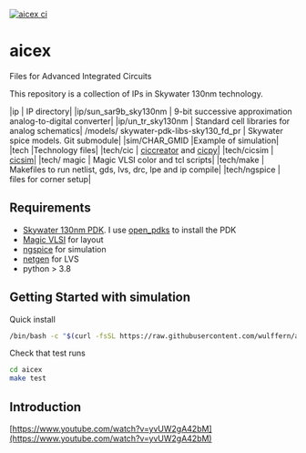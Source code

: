 
[![aicex ci](https://github.com/wulffern/aicex/actions/workflows/tests.yaml/badge.svg)](https://github.com/wulffern/aicex/actions/workflows/tests.yaml)

# aicex
Files for Advanced Integrated Circuits

This repository is a collection of IPs in Skywater 130nm technology. 


|ip                                     | IP directory|
|ip/sun_sar9b_sky130nm                  | 9-bit successive approximation analog-to-digital converter|
|ip/un_tr_sky130nm                     | Standard cell libraries for analog schematics|
/models/ skywater-pdk-libs-sky130_fd_pr      | Skywater spice models. Git submodule|
|sim/CHAR_GMID                           |Example of simulation|
|tech                                    |Technology files|
|tech/cic                                 |   [ciccreator](https://github.com/wulffern/ciccreator) and [cicpy](https://github.com/wulffern/cicpy)|
|tech/cicsim                              |    [cicsim](https://github.com/wulffern/cicsim)|
|tech/ magic                               |  Magic VLSI color and tcl scripts|
|tech/make                                |  Makefiles to run netlist, gds, lvs, drc, lpe and ip compile| 
|tech/ngspice                             |  files for corner setup| 


## Requirements

- [Skywater 130nm PDK](https://github.com/google/skywater-pdk). I use [open_pdks](https://github.com/RTimothyEdwards/open_pdks) to install the PDK
- [Magic VLSI](https://github.com/RTimothyEdwards/magic) for layout
- [ngspice](https://git.code.sf.net/p/ngspice/ngspice) for simulation 
- [netgen](https://github.com/RTimothyEdwards/netgen.git) for LVS
- python > 3.8
    
## Getting Started with simulation

Quick install 

``` sh
/bin/bash -c "$(curl -fsSL https://raw.githubusercontent.com/wulffern/aicex/main/install.sh)"
```
    
Check that test runs

``` sh
cd aicex
make test
```

## Introduction

[https://www.youtube.com/watch?v=yvUW2gA42bM](https://www.youtube.com/watch?v=yvUW2gA42bM)



